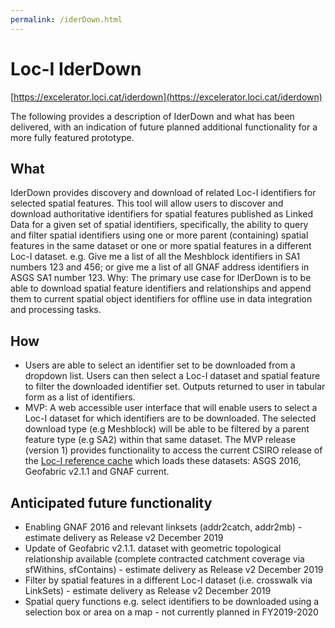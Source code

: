 ```yaml
---
permalink: /iderDown.html
---
```


# Loc-I IderDown 

[https://excelerator.loci.cat/iderdown](https://excelerator.loci.cat/iderdown)

The following provides a description of IderDown and what has been delivered, with an indication of future planned additional functionality for a more fully featured prototype.

## What

IderDown provides discovery and download of related Loc-I identifiers for selected spatial features. This tool will allow users to discover and download authoritative identifiers for spatial features published as Linked Data for a given set of spatial identifiers, specifically, the ability to query and filter spatial identifiers using one or more parent (containing) spatial features in the same dataset or one or more spatial features in a different Loc-I dataset. e.g. Give me a list of all the Meshblock identifiers in SA1 numbers 123 and 456; or give me a list of all GNAF address identifiers in ASGS SA1 number 123. 
Why: The primary use case for IDerDown is to be able to download spatial feature identifiers and relationships and append them to current spatial object identifiers for offline use in data integration and processing tasks.

## How
* Users are able to select an identifier set to be downloaded from a dropdown list. Users can then select a Loc-I dataset and spatial feature to filter the downloaded identifier set. Outputs returned to user in tabular form as a list of identifiers. 
* MVP: A web accessible user interface that will enable users to select a Loc-I dataset for which identifiers are to be downloaded. The selected download type (e.g Meshblock) will be able to be filtered by a parent feature type (e.g SA2) within that same dataset. The MVP release (version 1) provides functionality to access the current CSIRO release of the [Loc-I reference cache](ref-cache.md) which loads these datasets: ASGS 2016, Geofabric v2.1.1 and GNAF current.

## Anticipated future functionality 

* Enabling GNAF 2016 and relevant linksets (addr2catch, addr2mb) - estimate delivery as Release v2 December 2019
* Update of Geofabric v2.1.1. dataset with geometric topological relationship available (complete contracted catchment coverage via sfWithins, sfContains) - estimate delivery as Release v2 December 2019
* Filter by spatial features in a different Loc-I dataset (i.e. crosswalk via LinkSets) - estimate delivery as Release v2 December 2019
* Spatial query functions e.g. select identifiers to be downloaded using a selection box or area on a map  - not currently planned in FY2019-2020
